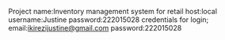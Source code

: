 Project name:Inventory management system for retail
host:local
username:Justine
password:222015028
credentials for login;
email:ikirezijustine@gmail.com
password:222015028
